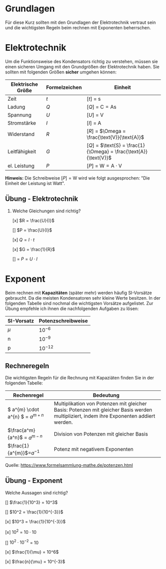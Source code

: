 # Grundlagen

Für diese Kurz sollten mit den Grundlagen der Elektrotechnik vertraut sein und die wichtigsten Regeln beim  rechnen mit Exponenten beherrschen.

# Elektrotechnik

Um die Funktionsweise des Kondensators richtig zu verstehen, müssen sie einen sicheren Umgang mit den Grundgrößen der Elektrotechnik haben. Sie sollten mit folgenden Größen **sicher** umgehen können:

| Elektrische Größe | Formelzeichen | Einheit                                                      |
| ----------------- | ------------- | ------------------------------------------------------------ |
| Zeit              | $t$           | $[t]$ = $\text{s}$                                           |
| Ladung            | $Q$           | $[Q]$ = $\text{C} = \text{As}$                               |
| Spannung          | $U$           | $[U]$ = $\text{V}$                                           |
| Stromstärke       | $I$           | $[I]$ = $\text{A}$                                           |
| Widerstand        | $R$           | $[R]$ = $\Omega = \frac{\text{V}}{\text{A}}$                 |
| Leitfähigkeit     | $G$           | $[Q]$ = $\text{S} = \frac{1}{\Omega} = \frac{\text{A}}{\text{V}}$ |
| el. Leistung      | $P$           | $[P]$ = $\text{W} = \text{A} \cdot \text{V}$                 |

**Hinweis:** Die Schreibweise $[P] = \text{W}$ wird wie folgt ausgesprochen: "Die Einheit der Leistung ist Watt".

## Übung - Elektrotechnik

1. Welche Gleichungen sind richtig?

   [x] $R = \frac{U}{I}$

   [] $P = \frac{U}{I}$

   [x]  $Q = I \cdot t$

   [x] $G = \frac{1}{R}$

   [] = $P = U \cdot I$

# Exponent

Beim rechnen mit **Kapazitäten** (später mehr) werden häufig SI-Vorsätze gebraucht. Da die meisten Kondensatoren sehr kleine Werte besitzen. In der folgenden Tabelle sind nochmal die wichtigsten Vorsätze aufgelistet. Zur Übung empfehle ich ihnen die nachfolgenden Aufgaben zu lösen: 

| SI-Vorsatz | Potenzschreibweise |
| ---------- | ------------------ |
| $\mu$      | $10^{-6}$          |
| $\text{n}$ | $10^{-9}$          |
| $\text{p}$ | $10^{-12}$         |

## Rechneregeln

Die wichtigsten Regeln für die Rechnung mit Kapaziäten finden Sie in der folgenden Tabelle:

| Rechenregel                       | Bedeutung                                                    |
| --------------------------------- | ------------------------------------------------------------ |
| $ a^{m} \cdot a^{n} $ = $a^{m+n}$ | Multiplikation von Potenzen mit gleicher Basis: Potenzen mit gleicher  Basis werden multipliziert, indem ihre Exponenten addiert werden. |
| $\frac{a^m}{a^n}$ = $a^{m-n}$     | Division von Potenzen mit gleicher Basis                     |
| $\frac{1}{a^{m}}$=$a^{-1}$        | Potenz mit negativem Exponenten                              |

Quelle: https://www.formelsammlung-mathe.de/potenzen.html

## Übung - Exponent

Welche Aussagen sind richtig?

[] $\frac{1}{10^3} = 10^3$

[] $10^2 = \frac{1}{10^{-3}}$

[x] $10^3 = \frac{1}{10^{-3}}$

[x] $10^2$ = $10 \cdot 10$

[] $10^2 \cdot 10^{-2}$ = $10$

[x] $\frac{1}{\mu} = 10^6$

[x] $\frac{n}{\mu} = 10^{-3}$
